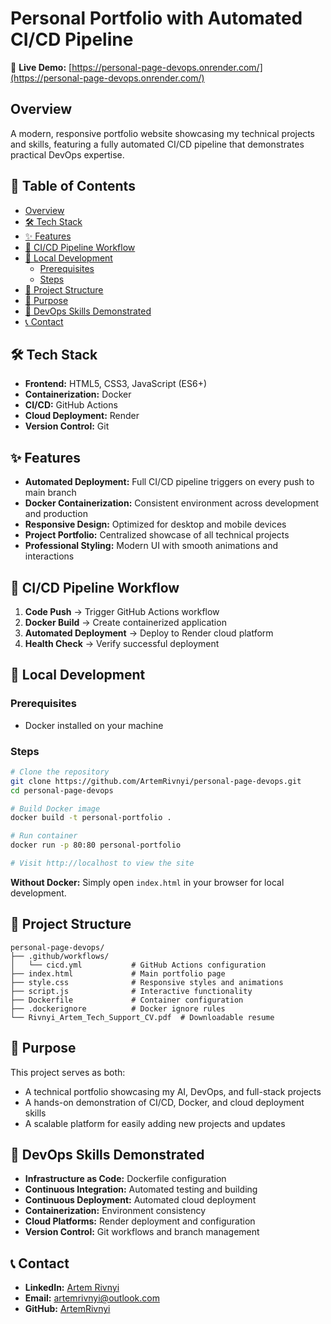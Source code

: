 # Personal Portfolio with Automated CI/CD Pipeline

🚀 **Live Demo:** [https://personal-page-devops.onrender.com/](https://personal-page-devops.onrender.com/)

## Overview

A modern, responsive portfolio website showcasing my technical projects and skills, featuring a fully automated CI/CD pipeline that demonstrates practical DevOps expertise.

## 📝 Table of Contents

*   [Overview](#overview)
*   [🛠️ Tech Stack](#️-tech-stack)
*   [✨ Features](#-features)
*   [🔄 CI/CD Pipeline Workflow](#-cicd-pipeline-workflow)
*   [🚀 Local Development](#-local-development)
    *   [Prerequisites](#prerequisites)
    *   [Steps](#steps)
*   [📁 Project Structure](#-project-structure)
*   [🎯 Purpose](#-purpose)
*   [🔧 DevOps Skills Demonstrated](#-devops-skills-demonstrated)
*   [📞 Contact](#-contact)

## 🛠️ Tech Stack

-   **Frontend:** HTML5, CSS3, JavaScript (ES6+)
-   **Containerization:** Docker
-   **CI/CD:** GitHub Actions
-   **Cloud Deployment:** Render
-   **Version Control:** Git

## ✨ Features

-   **Automated Deployment:** Full CI/CD pipeline triggers on every push to main branch
-   **Docker Containerization:** Consistent environment across development and production
-   **Responsive Design:** Optimized for desktop and mobile devices
-   **Project Portfolio:** Centralized showcase of all technical projects
-   **Professional Styling:** Modern UI with smooth animations and interactions

## 🔄 CI/CD Pipeline Workflow

1.  **Code Push** → Trigger GitHub Actions workflow
2.  **Docker Build** → Create containerized application
3.  **Automated Deployment** → Deploy to Render cloud platform
4.  **Health Check** → Verify successful deployment

## 🚀 Local Development

### Prerequisites

-   Docker installed on your machine

### Steps

```bash
# Clone the repository
git clone https://github.com/ArtemRivnyi/personal-page-devops.git
cd personal-page-devops

# Build Docker image
docker build -t personal-portfolio .

# Run container
docker run -p 80:80 personal-portfolio

# Visit http://localhost to view the site
```

**Without Docker:**
Simply open `index.html` in your browser for local development.

## 📁 Project Structure

```text
personal-page-devops/
├── .github/workflows/
│   └── cicd.yml           # GitHub Actions configuration
├── index.html             # Main portfolio page
├── style.css              # Responsive styles and animations
├── script.js              # Interactive functionality
├── Dockerfile             # Container configuration
├── .dockerignore          # Docker ignore rules
└── Rivnyi_Artem_Tech_Support_CV.pdf  # Downloadable resume
```

## 🎯 Purpose

This project serves as both:

*   A technical portfolio showcasing my AI, DevOps, and full-stack projects
*   A hands-on demonstration of CI/CD, Docker, and cloud deployment skills
*   A scalable platform for easily adding new projects and updates

## 🔧 DevOps Skills Demonstrated

*   **Infrastructure as Code:** Dockerfile configuration
*   **Continuous Integration:** Automated testing and building
*   **Continuous Deployment:** Automated cloud deployment
*   **Containerization:** Environment consistency
*   **Cloud Platforms:** Render deployment and configuration
*   **Version Control:** Git workflows and branch management

## 📞 Contact

*   **LinkedIn:** [Artem Rivnyi](https://www.linkedin.com/in/artem-rivnyi/)
*   **Email:** [artemrivnyi@outlook.com](mailto:artemrivnyi@outlook.com)
*   **GitHub:** [ArtemRivnyi](https://github.com/ArtemRivnyi)
